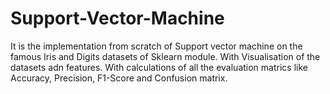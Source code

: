 # Support-Vector-Machine
It is the implementation from scratch of Support vector machine on the famous Iris and Digits datasets of Sklearn module.
With Visualisation of the datasets adn features.
With calculations of all the evaluation matrics like Accuracy, Precision, F1-Score and Confusion matrix.

